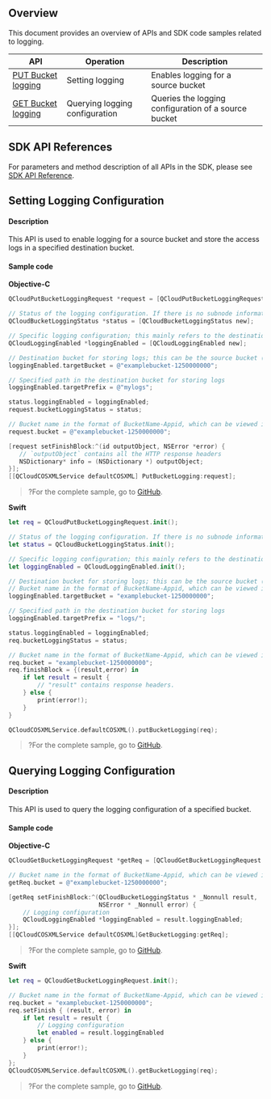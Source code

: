 ## Overview

This document provides an overview of APIs and SDK code samples related to logging.

| API | Operation | Description |
| ------------------------------------------------------------ | ------------ | -------------------------- |
| [PUT Bucket logging](https://intl.cloud.tencent.com/document/product/436/17054) | Setting logging | Enables logging for a source bucket |
| [GET Bucket logging](https://intl.cloud.tencent.com/document/product/436/17053) | Querying logging configuration | Queries the logging configuration of a source bucket |

## SDK API References

For parameters and method description of all APIs in the SDK, please see [SDK API Reference](https://cos-ios-sdk-doc-1253960454.file.myqcloud.com/).

## Setting Logging Configuration

#### Description

This API is used to enable logging for a source bucket and store the access logs in a specified destination bucket.

#### Sample code
**Objective-C**

[//]: # (.cssg-snippet-put-bucket-logging)
```objective-c
QCloudPutBucketLoggingRequest *request = [QCloudPutBucketLoggingRequest new];

// Status of the logging configuration. If there is no subnode information, logging is disabled
QCloudBucketLoggingStatus *status = [QCloudBucketLoggingStatus new];

// Specific logging configuration; this mainly refers to the destination bucket
QCloudLoggingEnabled *loggingEnabled = [QCloudLoggingEnabled new];

// Destination bucket for storing logs; this can be the source bucket (not recommended) or a bucket in the same region under the same account
loggingEnabled.targetBucket = @"examplebucket-1250000000";

// Specified path in the destination bucket for storing logs
loggingEnabled.targetPrefix = @"mylogs";

status.loggingEnabled = loggingEnabled;
request.bucketLoggingStatus = status;

// Bucket name in the format of BucketName-Appid, which can be viewed in the COS console at https://console.cloud.tencent.com/cos5/bucket
request.bucket = @"examplebucket-1250000000";

[request setFinishBlock:^(id outputObject, NSError *error) {
   // `outputObject` contains all the HTTP response headers
   NSDictionary* info = (NSDictionary *) outputObject;
}];
[[QCloudCOSXMLService defaultCOSXML] PutBucketLogging:request];
```

>?For the complete sample, go to [GitHub](https://github.com/tencentyun/cos-snippets/tree/master/iOS/Objc/Examples/cases/BucketLogging.m).

**Swift**

[//]: # (.cssg-snippet-put-bucket-logging)
```swift
let req = QCloudPutBucketLoggingRequest.init();

// Status of the logging configuration. If there is no subnode information, logging is disabled
let status = QCloudBucketLoggingStatus.init();

// Specific logging configuration; this mainly refers to the destination bucket
let loggingEnabled = QCloudLoggingEnabled.init();

// Destination bucket for storing logs; this can be the source bucket (not recommended) or a bucket in the same region under the same account
// Bucket name in the format of BucketName-Appid, which can be viewed in the COS console at https://console.cloud.tencent.com/cos5/bucket
loggingEnabled.targetBucket = "examplebucket-1250000000";

// Specified path in the destination bucket for storing logs
loggingEnabled.targetPrefix = "logs/";

status.loggingEnabled = loggingEnabled;
req.bucketLoggingStatus = status;

// Bucket name in the format of BucketName-Appid, which can be viewed in the COS console at https://console.cloud.tencent.com/cos5/bucket
req.bucket = "examplebucket-1250000000";
req.finishBlock = {(result,error) in
    if let result = result {
        // "result" contains response headers.
    } else {
        print(error!);
    }
}

QCloudCOSXMLService.defaultCOSXML().putBucketLogging(req);
```

>?For the complete sample, go to [GitHub](https://github.com/tencentyun/cos-snippets/tree/master/iOS/Swift/Examples/cases/BucketLogging.swift).

## Querying Logging Configuration

#### Description

This API is used to query the logging configuration of a specified bucket.

#### Sample code
**Objective-C**

[//]: # (.cssg-snippet-get-bucket-logging)
```objective-c
QCloudGetBucketLoggingRequest *getReq = [QCloudGetBucketLoggingRequest new];

// Bucket name in the format of BucketName-Appid, which can be viewed in the COS console at https://console.cloud.tencent.com/cos5/bucket
getReq.bucket = @"examplebucket-1250000000";

[getReq setFinishBlock:^(QCloudBucketLoggingStatus * _Nonnull result,
                         NSError * _Nonnull error) {
    // Logging configuration
    QCloudLoggingEnabled *loggingEnabled = result.loggingEnabled;
}];
[[QCloudCOSXMLService defaultCOSXML]GetBucketLogging:getReq];
```

>?For the complete sample, go to [GitHub](https://github.com/tencentyun/cos-snippets/tree/master/iOS/Objc/Examples/cases/BucketLogging.m).

**Swift**

[//]: # (.cssg-snippet-get-bucket-logging)
```swift
let req = QCloudGetBucketLoggingRequest.init();

// Bucket name in the format of BucketName-Appid, which can be viewed in the COS console at https://console.cloud.tencent.com/cos5/bucket
req.bucket = "examplebucket-1250000000";
req.setFinish { (result, error) in
    if let result = result {
        // Logging configuration
        let enabled = result.loggingEnabled
    } else {
        print(error!);
    }
};
QCloudCOSXMLService.defaultCOSXML().getBucketLogging(req);
```

>?For the complete sample, go to [GitHub](https://github.com/tencentyun/cos-snippets/tree/master/iOS/Swift/Examples/cases/BucketLogging.swift).

